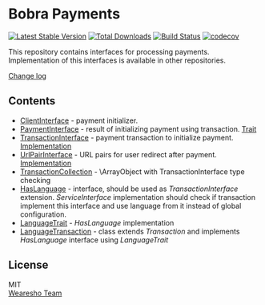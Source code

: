 # Bobra Payments
[![Latest Stable Version](https://poser.pugx.org/wearesho-team/bobra-payments/v/stable.png)](https://packagist.org/packages/wearesho-team/bobra-payments)
[![Total Downloads](https://poser.pugx.org/wearesho-team/bobra-payments/downloads.png)](https://packagist.org/packages/wearesho-team/bobra-payments)
[![Build Status](https://travis-ci.org/wearesho-team/bobra-payments.svg?branch=master)](https://travis-ci.org/wearesho-team/bobra-payments)
[![codecov](https://codecov.io/gh/wearesho-team/bobra-payments/branch/master/graph/badge.svg)](https://codecov.io/gh/wearesho-team/bobra-payments)

This repository contains interfaces for processing payments.  
Implementation of this interfaces is available in other repositories.

[Change log](./CHANGELOG.md)

## Contents
- [ClientInterface](./src/ClientInterface.php) - payment initializer.
- [PaymentInterface](./src/PaymentInterface.php) - result of initializing payment using transaction.
[Trait](./src/PaymentTrait.php)
- [TransactionInterface](./src/TransactionInterface.php) - payment transaction to initialize payment.
[Implementation](./src/Transaction.php)
- [UrlPairInterface](./src/UrlPairInterface.php) - URL pairs for user redirect after payment. 
[Implementation](./src/UrlPair.php)
- [TransactionCollection](./src/TransactionCollection.php) - \ArrayObject with TransactionInterface type checking
- [HasLanguage](./src/HasLanguage.php) - interface, should be used as *TransactionInterface* extension.
*ServiceInterface* implementation should check if transaction implement this interface and use language
from it instead of global configuration.
- [LanguageTrait](./src/LanguageTrait.php) - *HasLanguage* implementation
- [LanguageTransaction](./src/LanguageTransaction.php) - class extends *Transaction* and implements *HasLanguage*
interface using *LanguageTrait*

## License
MIT  
[Wearesho Team](https://wearesho.com)
